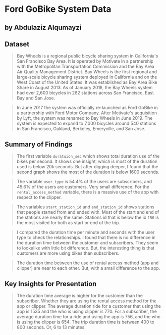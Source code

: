 # Ford GoBike System Data
## by Abdulaziz Alqumayzi


## Dataset

> Bay Wheels is a regional public bicycle sharing system in California's San Francisco Bay Area. It is operated by Motivate in a partnership with the Metropolitan Transportation Commission and the Bay Area Air Quality Management District. Bay Wheels is the first regional and large-scale bicycle sharing system deployed in California and on the West Coast of the United States. It was established as Bay Area Bike Share in August 2013. As of January 2018, the Bay Wheels system had over 2,600 bicycles in 262 stations across San Francisco, East Bay and San Jose.

> In June 2017 the system was officially re-launched as Ford GoBike in a partnership with Ford Motor Company. After Motivate's acquisition by Lyft, the system was renamed to Bay Wheels in June 2019. The system is expected to expand to 7,000 bicycles around 540 stations in San Francisco, Oakland, Berkeley, Emeryville, and San Jose.


## Summary of Findings

> The first variable `duratuion_sec` which shows total duration use of the bikes per second.  It shows one insight, which is most of the duration used is below 20k seconds. But after digging deeper, I found that the second graph shows the most of the duration is below 1600 seconds.

> The variable `user_type` is 54.4% of the users are subscribers, and 45.6% of the users are customers. Very small difference. For the `rental_access_method` variable, there is a massive use of the app with respect to the clipper.

> The variables `start_station_id` and `end_station_id` shows stations that people started from and ended with.
Most of the start and end of the stations are nearly the same. Stations id that is below the id `150` is the most visited for both as start or end of the trip.

> I compared the duration time per minute and seconds with the user type to check the relationships. I found that there is no difference in the duration time between the customer and subscribers. They seem to lookalike with little bit difference. But, the interesting thing is that customers are more using bikes than subscribers.

>The duration time between the use of rental access method (app and clipper) are near to each other. But, with a small difference to the app.


## Key Insights for Presentation

> The duration time average is higher for the customer than the subscriber. Whether they are using the rental access method for the app or clipper. The average duration ride for a customer that using the app is 1535 and the who is using clipper is 770. For a subscriber, the average duration time for a ride and using the app is 756, and the who is using the clipper is 654.
> The trip duration time is between 400 to 800 seconds. Or, 6 to 13 minutes.
